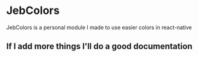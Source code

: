 # JebColors
JebColors is a personal module I made to use easier colors in react-native

## If I add more things I'll do a good documentation